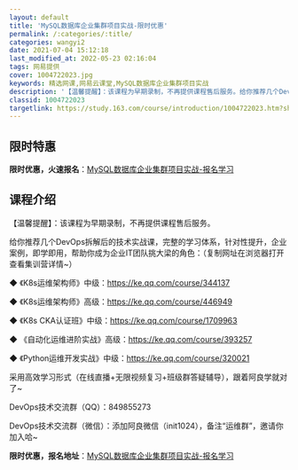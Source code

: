 ```yaml
---
layout: default
title: 'MySQL数据库企业集群项目实战-限时优惠'
permalink: /:categories/:title/
categories: wangyi2
date: 2021-07-04 15:12:18
last_modified_at: 2022-05-23 02:16:04
tags: 网易提供
cover: 1004722023.jpg
keywords: 精选网课,网易云课堂,MySQL数据库企业集群项目实战
description: '【温馨提醒】：该课程为早期录制，不再提供课程售后服务。给你推荐几个DevOps拆解后的技术实战课，完整的学习体系，针对性'
classid: 1004722023
targetlink: https://study.163.com/course/introduction/1004722023.htm?share=1&shareId=1025206652&utm_campaign=share&utm_medium=iphoneShare&utm_source=&utm_u=1025206652
---
```


## 限时特惠

**限时优惠，火速报名**：[MySQL数据库企业集群项目实战-报名学习](https://study.163.com/course/introduction/1004722023.htm?share=1&shareId=1025206652&utm_campaign=share&utm_medium=iphoneShare&utm_source=&utm_u=1025206652)

## 课程介绍

【温馨提醒】：该课程为早期录制，不再提供课程售后服务。



给你推荐几个DevOps拆解后的技术实战课，完整的学习体系，针对性提升，企业案例，即学即用，帮助你成为企业IT团队挑大梁的角色：（复制网址在浏览器打开查看集训营详情~）

◆ 《K8s运维架构师》中级：https://ke.qq.com/course/344137

◆ 《K8s运维架构师》高级：https://ke.qq.com/course/446949

◆ 《K8s CKA认证班》中级：https://ke.qq.com/course/1709963

◆ 《自动化运维进阶实战》高级：https://ke.qq.com/course/393257

◆ 《Python运维开发实战》中级：https://ke.qq.com/course/320021



采用高效学习形式（在线直播+无限视频复习+班级群答疑辅导），跟着阿良学就对了~



DevOps技术交流群（QQ）：849855273

DevOps技术交流群（微信）：添加阿良微信（init1024），备注“运维群”，邀请你加入哈~

**限时优惠，报名地址**：[MySQL数据库企业集群项目实战-报名学习](https://study.163.com/course/introduction/1004722023.htm?share=1&shareId=1025206652&utm_campaign=share&utm_medium=iphoneShare&utm_source=&utm_u=1025206652)

